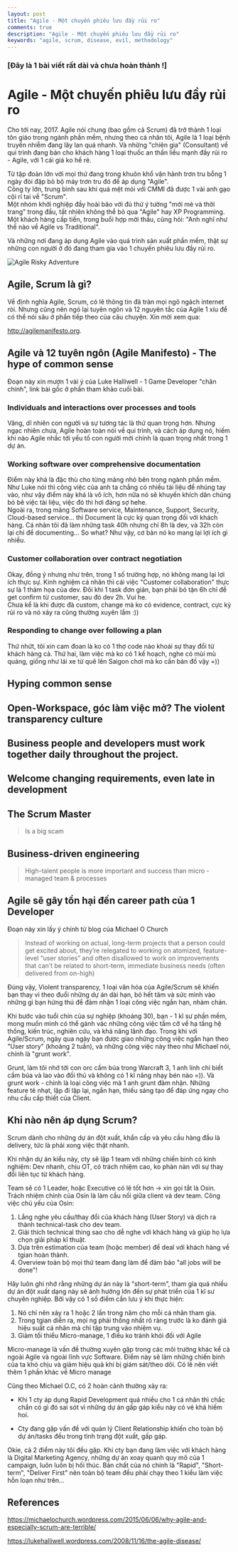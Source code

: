 ```yaml
---
layout: post
title: "Agile - Một chuyến phiêu lưu đầy rủi ro"
comments: true
description: "Agile - Một chuyến phiêu lưu đầy rủi ro"
keywords: "agile, scrum, disease, evil, methodology"
---
```


### [Đây là 1 bài viết rất dài và chưa hoàn thành !]

# Agile - Một chuyến phiêu lưu đầy rủi ro

Cho tới nay, 2017. Agile nói chung (bao gồm cả Scrum) đã trở thành 1 loại tôn giáo trong ngành phần mềm, nhưng theo cá nhân tôi, Agile là 1 loại bệnh truyền nhiễm đang lây lan quá nhanh. Và những "chiên gia" (Consultant) về qui trình đang bán cho khách hàng 1 loại thuốc an thần liều mạnh đầy rủi ro - Agile, với 1 cái giá ko hề rẻ.  

Từ tập đoàn lớn với mọi thứ đang trong khuôn khổ vận hành trơn tru bỗng 1 ngày đòi đập bỏ bộ máy trơn tru đó để áp dụng "Agile".  
Công ty lớn, trung bình sau khi quá mệt mỏi với CMMI đã được 1 vài anh gạo cội rỉ tai về "Scrum".  
Một nhóm khởi nghiệp đầy hoài bão với đủ thứ ý tưởng "mới mẻ và thời trang" trong đầu, tất nhiên không thể bỏ qua "Agile" hay XP Programming.  
Một khách hàng cấp tiến, trong buổi hợp mời thầu, cũng hỏi: "Anh nghĩ như thế nào về Agile vs Traditional".  

Và những nơi đang áp dụng Agile vào quá trình sản xuất phần mềm, thật sự những con người ở đó đang tham gia vào 1 chuyến phiêu lưu đầy rủi ro.  

![Agile Risky Adventure](/assets/images/agile-risk.jpg)

## Agile, Scrum là gì?

Về định nghĩa Agile, Scrum, có lẽ thông tin đã tràn mọi ngõ ngách internet ròi. Nhưng cũng nên ngó lại tuyên ngôn và 12 nguyên tắc
của Agile 1 xíu để có thể nói sâu ở phần tiếp theo của câu chuyện.
Xin mời xem qua:

http://agilemanifesto.org.


## Agile và 12 tuyên ngôn (Agile Manifesto) - The hype of common sense
Đoạn này xin mượn 1 vài ý của Luke Halliwell - 1 Game Developer "chân chính", link bài gốc ở phần tham khảo cuối bài.

### Individuals and interactions over processes and tools
Vâng, dĩ nhiên con người và sự tương tác là thứ quan trọng hơn. Nhưng ngạc nhiên chưa, Agile hoàn toàn nói về qui trình, và cách áp dụng nó, hiếm khi nào Agile nhắc tới yếu tố con người mới chính là quan trọng nhất trong 1 dự án. 

### Working software over comprehensive documentation
Điểm này khá là đặc thù cho từng mảng nhỏ bên trong ngành phần mềm. Như Luke nói thì công việc của anh ta chẳng có nhiều tài liệu để nhúng tay vào, như vậy điểm này khá là vô ích, hơn nữa nó sẽ khuyến khích dân chúng bỏ bê việc tài liệu, việc đó thì hơi đáng sợ hehe.  
Ngoài ra, trong mảng Software service, Maintenance, Support, Security, Cloud-based service... thì Document là cực kỳ quan trọng đối với khách hàng. Cá nhân tôi đã làm những task 40h nhưng chỉ 8h là dev, và 32h còn lại chỉ để documenting... So what?
Như vậy, cơ bản nó ko mang lại lợi ích gì nhiều.

### Customer collaboration over contract negotiation
Okay, đồng ý nhưng như trên, trong 1 số trường hợp, nó không mang lại lợi ích thực sự.
Kinh nghiệm cá nhân thì cái việc "Customer collaboration" thực sự là 1 thảm họa của dev. Đôi khi 1 task đơn giản, bạn phải bỏ tận 6h chỉ để get confirm từ customer, sau đó dev 2h. Vui he.  
Chưa kể là khi được đà custom, change mà ko có evidence, contract, cực kỳ rủi ro và nó xảy ra cũng thường xuyên lắm :))

### Responding to change over following a plan
Thứ nhứt, tôi xin cam đoan là ko có 1 thợ code nào khoái sự thay đổi từ khách hàng cả.
Thứ hai, làm việc mà ko có 1 kế hoạch, nghe có mùi mù quáng, giống như lái xe từ quê lên Saigon chơi mà ko cần bản đồ vậy =)) 

## Hyping common sense

## Open-Workspace, góc làm việc mở? The violent transparency culture

## Business people and developers must work together daily throughout the project.

## Welcome changing requirements, even late in development

## The Scrum Master
> Is a big scam

## Business-driven engineering
> High-talent people is more important and success than micro - managed team & processes

## Agile sẽ gây tổn hại đến career path của 1 Developer 
Đoạn này xin lấy ý chính từ blog của Michael O Church 

> Instead of working on actual, long-term projects that a person could get excited about, they’re relegated to working on atomized, feature-level “user stories” and often disallowed to work on improvements that can’t be related to short-term, immediate business needs (often delivered from on-high)

Đúng vậy, Violent transparency, 1 loại văn hóa của Agile/Scrum sẽ khiến bạn thay vì theo đuổi những dự án dài hạn, bỏ hết tâm và sức mình vào những gì bạn hứng thú để đảm nhận 1 loại công việc ngắn hạn, nhàm chán.  

Khi bước vào tuổi chín của sự nghiệp (khoảng 30), bạn - 1 kĩ sư phần mềm, mong muốn mình có thể gánh vác những công việc tầm cỡ về hạ tầng hệ thống, kiến trúc, nghiên cứu, và khả năng lãnh đạo. Trong khi với Agile/Scrum, ngày qua ngày bạn được giao những công việc ngắn hạn theo "User story" (khoảng 2 tuần), và những công việc này theo như Michael nói, chính là "grunt work".  

Grunt, làm tôi nhớ tới con orc cầm búa trong Warcraft 3, 1 anh lính chỉ biết cầm búa và lao vào đối thủ và không có 1 kĩ năng nhạy bén nào =)). Và grunt work - chính là loại công việc mà 1 anh grunt đảm nhận. Những feature tẻ nhạt, lặp đi lặp lại, ngắn hạn, thiếu sáng tạo để đáp ứng ngay cho nhu cầu cấp thiết của Client.  

## Khi nào nên áp dụng Scrum?

Scrum dành cho những dự án đột xuất, khẩn cấp và yêu cầu hàng đầu là delivery, tức là phải xong việc thật nhanh.  

Khi nhận dự án kiểu này, cty sẽ lập 1 team với những chiến binh có kinh nghiệm: Dev nhanh, chịu OT, có trách nhiệm cao, ko phàn nàn với sự thay đổi liên tục từ khách hàng.

Team sẽ có 1 Leader, hoặc Executive có lẽ tốt hơn -> xin gọi tắt là Osin. Trách nhiệm chính của Osin là làm cầu nối giữa client và dev team. Công việc chủ yếu của Osin:  

1. Lắng nghe yêu cầu/thay đổi của khách hàng (User Story) và dịch ra thành technical-task cho dev team.
2. Giải thích technical thing sao cho dễ nghe với khách hàng và giúp họ lựa chọn giải pháp kĩ thuật.
3. Dựa trên estimation của team (hoặc member) để deal với khách hàng về tgian hoàn thành.
4. Overview toàn bộ mọi thứ team đang làm để đảm bảo "all jobs will be done"!  

Hãy luôn ghi nhớ rằng những dự án này là "short-term", tham gia quá nhiều dự án đột xuất dạng này sẽ ảnh hưởng lớn đến sự phát triển của 1 kĩ sư chuyên nghiệp. Bởi vậy có 1 số điểm cần lưu ý khi thực hiện:

1. Nó chỉ nên xảy ra 1 hoặc 2 lần trong năm cho mỗi cá nhân tham gia.
2. Trong tgian diễn ra, mọi ng phải thống nhất rõ ràng trước là ko đánh giá hiệu suất cá nhân mà chỉ tập trung vào nhiệm vụ.
3. Giảm tối thiểu Micro-manage, 1 điều ko tránh khỏi đối với Agile

Micro-manage là vấn đề thường xuyên gặp trong các môi trường khác kể cả ngoài Agile và ngoài lĩnh vực Software. Điểm này sẽ làm những chiến binh của ta khó chịu và giảm hiệu quả khi bị giám sát/theo dõi. Có lẽ nên viết thêm 1 phần khác về Micro manage

Cũng theo Michael O.C, có 2 hoàn cảnh thường xảy ra:
* Khi 1 cty áp dụng Rapid Development quá nhiều cho 1 cá nhân thì chắc chắn có gì đó sai sót vì những dự án gấp gáp kiểu này có vẻ khá hiếm hoi.

* Cty đang gặp vấn đề với quản lý Client Relationship khiến cho toàn bộ dự án/tasks đều trong tình trạng đột xuất, gấp gáp.  

Okie, cả 2 điểm này tôi đều gặp. Khi cty bạn đang làm việc với khách hàng là Digital Marketing Agency, những dự án xoay quanh quy mô của 1 campaign, luôn luôn bị hối thúc. Bản chất của nó chính là "Rapid", "Short-term", "Deliver First" nên toàn bộ team đều phải chạy theo 1 kiểu làm việc hỗn loạn như trên... 

## References
https://michaelochurch.wordpress.com/2015/06/06/why-agile-and-especially-scrum-are-terrible/

https://lukehalliwell.wordpress.com/2008/11/16/the-agile-disease/
